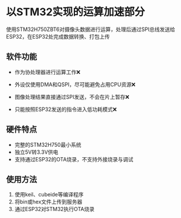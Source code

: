 # 以STM32实现的运算加速部分

使用STM32H750ZBT6对摄像头数据进行运算，处理后通过SPI总线发送给ESP32，在ESP32处完成数据转换、打包上传

## 软件功能

* 作为协处理器进行运算工作❌
* 外设仅使用DMA和QSPI，尽可能避免占用CPU资源❌
* 图像处理结果直接通过SPI发送，不会在片上暂存❌

* 只能按照ESP32发送的指令进入低功耗模式❌

## 硬件特点

* 完整的STM32H750最小系统
* 独立5V转3.3V供电
* 支持通过ESP32的OTA烧录，不支持外接烧录与调试

## 使用方法

1. 使用keil、cubeide等编译程序
2. 将bin或hex文件上传到服务器
3. 通过ESP32对STM32执行OTA烧录

